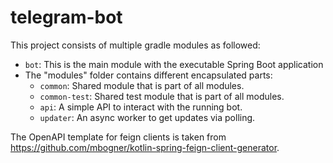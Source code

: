 # telegram-bot

This project consists of multiple gradle modules as followed:

- `bot`: This is the main module with the executable Spring Boot application
- The "modules" folder contains different encapsulated parts:
    - `common`: Shared module that is part of all modules.
    - `common-test`: Shared test module that is part of all modules.
    - `api`: A simple API to interact with the running bot.
    - `updater`: An async worker to get updates via polling.

The OpenAPI template for feign clients is taken from https://github.com/mbogner/kotlin-spring-feign-client-generator.